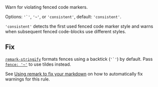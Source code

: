 Warn for violating fenced code markers.

Options: `` '`' ``, `'~'`, or `'consistent'`, default: `'consistent'`.

`'consistent'` detects the first used fenced code marker style and warns
when subsequent fenced code-blocks use different styles.

## Fix

[`remark-stringify`](https://github.com/remarkjs/remark/tree/master/packages/remark-stringify)
formats fences using a backtick (`` '`' ``) by default. Pass
[`fence: '~'`](https://github.com/remarkjs/remark/tree/master/packages/remark-stringify#optionsfence)
to use tildes instead.

See [Using remark to fix your markdown](https://github.com/remarkjs/remark-lint#using-remark-to-fix-your-markdown)
on how to automatically fix warnings for this rule.